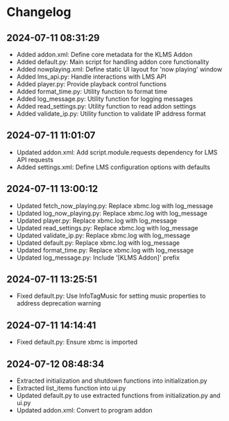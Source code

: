 # Changelog

## 2024-07-11 08:31:29
- Added addon.xml: Define core metadata for the KLMS Addon
- Added default.py: Main script for handling addon core functionality
- Added nowplaying.xml: Define static UI layout for 'now playing' window
- Added lms_api.py: Handle interactions with LMS API
- Added player.py: Provide playback control functions
- Added format_time.py: Utility function to format time
- Added log_message.py: Utility function for logging messages
- Added read_settings.py: Utility function to read addon settings
- Added validate_ip.py: Utility function to validate IP address format

## 2024-07-11 11:01:07
- Updated addon.xml: Add script.module.requests dependency for LMS API requests
- Added settings.xml: Define LMS configuration options with defaults

## 2024-07-11 13:00:12
- Updated fetch_now_playing.py: Replace xbmc.log with log_message
- Updated log_now_playing.py: Replace xbmc.log with log_message
- Updated player.py: Replace xbmc.log with log_message
- Updated read_settings.py: Replace xbmc.log with log_message
- Updated validate_ip.py: Replace xbmc.log with log_message
- Updated default.py: Replace xbmc.log with log_message
- Updated format_time.py: Replace xbmc.log with log_message
- Updated log_message.py: Include '[KLMS Addon]' prefix

## 2024-07-11 13:25:51
- Fixed default.py: Use InfoTagMusic for setting music properties to address deprecation warning

## 2024-07-11 14:14:41
- Fixed default.py: Ensure xbmc is imported

## 2024-07-12 08:48:34
- Extracted initialization and shutdown functions into initialization.py
- Extracted list_items function into ui.py
- Updated default.py to use extracted functions from initialization.py and ui.py
- Updated addon.xml: Convert to program addon
